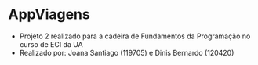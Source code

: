 # AppViagens
- Projeto 2 realizado para a cadeira de Fundamentos da Programação no curso de ECI da UA
- Realizado por: Joana Santiago (119705) e Dinis Bernardo (120420)
